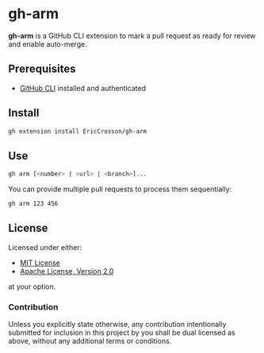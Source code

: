 # gh-arm

**gh-arm** is a GitHub CLI extension to mark a pull request as ready for review and enable auto-merge.

## Prerequisites

- [GitHub CLI](https://cli.github.com/) installed and authenticated

## Install

```bash
gh extension install EricCrosson/gh-arm
```

## Use

```bash
gh arm [<number> | <url> | <branch>]...
```

You can provide multiple pull requests to process them sequentially:

```bash
gh arm 123 456
```

## License

Licensed under either:

- [MIT License](https://opensource.org/licenses/MIT)
- [Apache License, Version 2.0](https://www.apache.org/licenses/LICENSE-2.0)

at your option.

### Contribution

Unless you explicitly state otherwise, any contribution intentionally submitted
for inclusion in this project by you shall be dual licensed as above, without
any additional terms or conditions.
